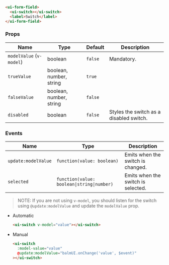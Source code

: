 ```html
<ui-form-field>
  <ui-switch></ui-switch>
  <label>Switch</label>
</ui-form-field>
```

### Props

| Name                     | Type                    | Default | Description                             |
| ------------------------ | ----------------------- | ------- | --------------------------------------- |
| `modelValue` (`v-model`) | boolean                 | `false` | Mandatory.                              |
| `trueValue`              | boolean, number, string | `true`  |                                         |
| `falseValue`             | boolean, number, string | `false` |                                         |
| `disabled`               | boolean                 | `false` | Styles the switch as a disabled switch. |

### Events

| Name                | Type                                       | Description                        |
| ------------------- | ------------------------------------------ | ---------------------------------- |
| `update:modelValue` | `function(value: boolean)`                 | Emits when the switch is changed.  |
| `selected`          | `function(value: boolean\|string\|number)` | Emits when the switch is selected. |

> NOTE: If you are not using `v-model`, you should listen for the switch using `@update:modelValue` and update the `modelValue` prop.

- Automatic

  ```html
  <ui-switch v-model="value"></ui-switch>
  ```

- Manual

  ```html
  <ui-switch
    :model-value="value"
    @update:modelValue="balmUI.onChange('value', $event)"
  ></ui-switch>
  ```
